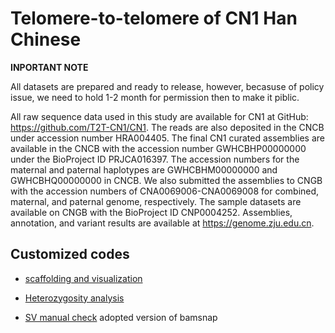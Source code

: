 # Telomere-to-telomere of CN1 Han Chinese



**INPORTANT NOTE**

All datasets are prepared and ready to release, however, becasuse of policy issue, we need to hold 1-2 month for permission then to make it piblic. 

All raw sequence data used in this study are available for CN1 at GitHub: https://github.com/T2T-CN1/CN1. The reads are also deposited in the CNCB under accession number HRA004405. The final CN1 curated assemblies are available in the CNCB with the accession number GWHCBHP00000000 under the BioProject ID PRJCA016397. The accession numbers for the maternal and paternal haplotypes are GWHCBHM00000000 and GWHCBHQ00000000 in CNCB. We also submitted the assemblies to CNGB with the accession numbers of CNA0069006-CNA0069008 for combined, maternal, and paternal genome, respectively. The sample datasets are available on CNGB with the BioProject ID CNP0004252. Assemblies, annotation, and variant results are available at https://genome.zju.edu.cn.



## Customized codes 

- [scaffolding and visualization](scaffolding_visualization/README.md)

  

- [Heterozygosity analysis](heterozygosity/README.md)

  
  
- [SV manual check](https://github.com/zy041225/bamsnap) adopted version of bamsnap

  
